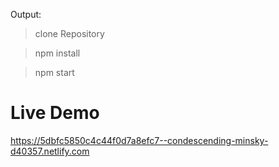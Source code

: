 Output: 

> clone Repository

> npm install

> npm start
# Live Demo
 https://5dbfc5850c4c44f0d7a8efc7--condescending-minsky-d40357.netlify.com
